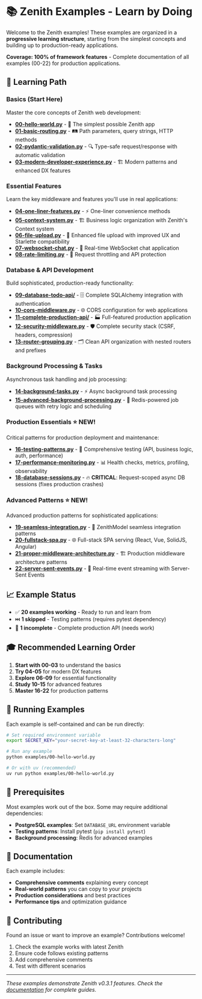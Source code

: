 # 📚 Zenith Examples - Learn by Doing

Welcome to the Zenith examples! These examples are organized in a **progressive learning structure**, starting from the simplest concepts and building up to production-ready applications.

**Coverage: 100% of framework features** - Complete documentation of all examples (00-22) for production applications.

## 🎯 Learning Path

### **Basics** (Start Here)
Master the core concepts of Zenith web development:

- **[00-hello-world.py](00-hello-world.py)** - 🚀 The simplest possible Zenith app
- **[01-basic-routing.py](01-basic-routing.py)** - 🛤️ Path parameters, query strings, HTTP methods
- **[02-pydantic-validation.py](02-pydantic-validation.py)** - 🔍 Type-safe request/response with automatic validation
- **[03-modern-developer-experience.py](03-modern-developer-experience.py)** - 🏗️ Modern patterns and enhanced DX features

### **Essential Features**
Learn the key middleware and features you'll use in real applications:

- **[04-one-liner-features.py](04-one-liner-features.py)** - ⚡ One-liner convenience methods
- **[05-context-system.py](05-context-system.py)** - 🏗️ Business logic organization with Zenith's Context system
- **[06-file-upload.py](06-file-upload.py)** - 📁 Enhanced file upload with improved UX and Starlette compatibility
- **[07-websocket-chat.py](07-websocket-chat.py)** - 💬 Real-time WebSocket chat application
- **[08-rate-limiting.py](08-rate-limiting.py)** - 🚦 Request throttling and API protection

### **Database & API Development**
Build sophisticated, production-ready functionality:

- **[09-database-todo-api/](09-database-todo-api/)** - 🗄️ Complete SQLAlchemy integration with authentication
- **[10-cors-middleware.py](10-cors-middleware.py)** - 🌐 CORS configuration for web applications
- **[11-complete-production-api/](11-complete-production-api/)** - 🏭 Full-featured production application
- **[12-security-middleware.py](12-security-middleware.py)** - 🛡️ Complete security stack (CSRF, headers, compression)
- **[13-router-grouping.py](13-router-grouping.py)** - 🗂️ Clean API organization with nested routers and prefixes

### **Background Processing & Tasks**
Asynchronous task handling and job processing:

- **[14-background-tasks.py](14-background-tasks.py)** - ⚡ Async background task processing
- **[15-advanced-background-processing.py](15-advanced-background-processing.py)** - 🔄 Redis-powered job queues with retry logic and scheduling

### **Production Essentials** ⭐ **NEW!**
Critical patterns for production deployment and maintenance:

- **[16-testing-patterns.py](16-testing-patterns.py)** - 🧪 Comprehensive testing (API, business logic, auth, performance)
- **[17-performance-monitoring.py](17-performance-monitoring.py)** - 📊 Health checks, metrics, profiling, observability
- **[18-database-sessions.py](18-database-sessions.py)** - 🔥 **CRITICAL**: Request-scoped async DB sessions (fixes production crashes)

### **Advanced Patterns** ⭐ **NEW!**
Advanced production patterns for sophisticated applications:

- **[19-seamless-integration.py](19-seamless-integration.py)** - 💾 ZenithModel seamless integration patterns
- **[20-fullstack-spa.py](20-fullstack-spa.py)** - 🌐 Full-stack SPA serving (React, Vue, SolidJS, Angular)
- **[21-proper-middleware-architecture.py](21-proper-middleware-architecture.py)** - 🏗️ Production middleware architecture patterns
- **[22-server-sent-events.py](22-server-sent-events.py)** - 📡 Real-time event streaming with Server-Sent Events

## 📈 Example Status
- ✅ **20 examples working** - Ready to run and learn from
- ⏭️ **1 skipped** - Testing patterns (requires pytest dependency)
- 🔧 **1 incomplete** - Complete production API (needs work)

## 🎓 Recommended Learning Order

1. **Start with 00-03** to understand the basics
2. **Try 04-05** for modern DX features
3. **Explore 06-09** for essential functionality
4. **Study 10-15** for advanced features
5. **Master 16-22** for production patterns

## 🚀 Running Examples

Each example is self-contained and can be run directly:

```bash
# Set required environment variable
export SECRET_KEY="your-secret-key-at-least-32-characters-long"

# Run any example
python examples/00-hello-world.py

# Or with uv (recommended)
uv run python examples/00-hello-world.py
```

## 🔧 Prerequisites

Most examples work out of the box. Some may require additional dependencies:

- **PostgreSQL examples**: Set `DATABASE_URL` environment variable
- **Testing patterns**: Install pytest (`pip install pytest`)
- **Background processing**: Redis for advanced examples

## 📖 Documentation

Each example includes:
- **Comprehensive comments** explaining every concept
- **Real-world patterns** you can copy to your projects
- **Production considerations** and best practices
- **Performance tips** and optimization guidance

## 🤝 Contributing

Found an issue or want to improve an example? Contributions welcome!

1. Check the example works with latest Zenith
2. Ensure code follows existing patterns
3. Add comprehensive comments
4. Test with different scenarios

---

*These examples demonstrate Zenith v0.3.1 features. Check the [documentation](https://docs.zenith-python.org) for complete guides.*